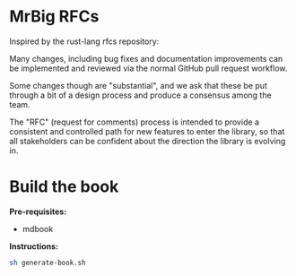 # MrBig RFCs

Inspired by the rust-lang rfcs repository:

Many changes, including bug fixes and documentation improvements can be
implemented and reviewed via the normal GitHub pull request workflow.

Some changes though are "substantial", and we ask that these be put through a
bit of a design process and produce a consensus among the team.

The "RFC" (request for comments) process is intended to provide a consistent
and controlled path for new features to enter the library, so that all
stakeholders can be confident about the direction the library is evolving in.


# Build the book

**Pre-requisites:**

* mdbook

**Instructions:**

```sh
sh generate-book.sh
```
